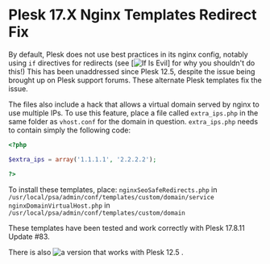 # Plesk 17.X Nginx Templates Redirect Fix

By default, Plesk does not use best practices in its nginx config, notably using `if` directives for redirects (see [![If Is Evil](https://www.nginx.com/resources/wiki/start/topics/depth/ifisevil/)] for why you shouldn't do this!) This has been unaddressed since Plesk 12.5, despite the issue being brought up on Plesk support forums. These alternate Plesk templates fix the issue.

The files also include a hack that allows a virtual domain served by nginx to use multiple IPs. To use this feature, place a file called `extra_ips.php` in the same folder as `vhost.conf` for the domain in question. `extra_ips.php` needs to contain simply the following code:

```php
<?php

$extra_ips = array('1.1.1.1', '2.2.2.2');

?>
```

To install these templates, place:
`nginxSeoSafeRedirects.php` in `/usr/local/psa/admin/conf/templates/custom/domain/service`
`nginxDomainVirtualHost.php` in `/usr/local/psa/admin/conf/templates/custom/domain`

These templates have been tested and work correctly with Plesk 17.8.11 Update #83.

There is also ![a version that works with Plesk 12.5](https://github.com/yurimataev/plesk125-nginx-config) .